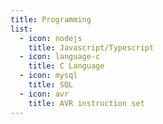 ```yaml
---
title: Programming
list:
  - icon: nodejs
    title: Javascript/Typescript
  - icon: language-c
    title: C Language
  - icon: mysql
    title: SQL
  - icon: avr
    title: AVR instruction set
---
```


